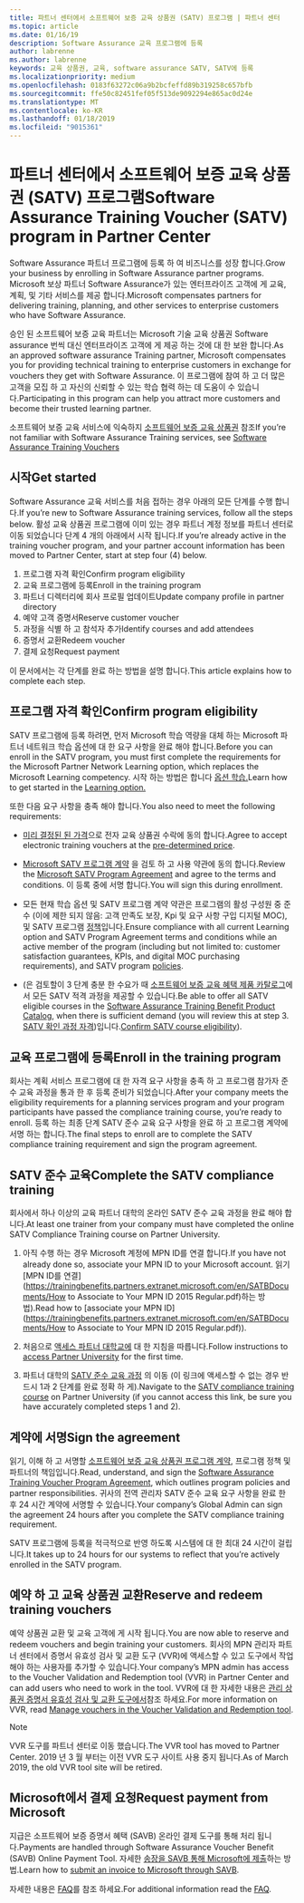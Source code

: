 ```yaml
---
title: 파트너 센터에서 소프트웨어 보증 교육 상품권 (SATV) 프로그램 | 파트너 센터
ms.topic: article
ms.date: 01/16/19
description: Software Assurance 교육 프로그램에 등록
author: labrenne
ms.author: labrenne
keywords: 교육 상품권, 교육, software assurance SATV, SATV에 등록
ms.localizationpriority: medium
ms.openlocfilehash: 0183f63272c06a9b2bcfeffd89b319258c657bfb
ms.sourcegitcommit: ffe50c82451fef05f513de9092294e865ac0d24e
ms.translationtype: MT
ms.contentlocale: ko-KR
ms.lasthandoff: 01/18/2019
ms.locfileid: "9015361"
---
```

# <a name="software-assurance-training-voucher-satv-program-in-partner-center"></a><span data-ttu-id="5c30b-104">파트너 센터에서 소프트웨어 보증 교육 상품권 (SATV) 프로그램</span><span class="sxs-lookup"><span data-stu-id="5c30b-104">Software Assurance Training Voucher (SATV) program in Partner Center</span></span>

<span data-ttu-id="5c30b-105">Software Assurance 파트너 프로그램에 등록 하 여 비즈니스를 성장 합니다.</span><span class="sxs-lookup"><span data-stu-id="5c30b-105">Grow your business by enrolling in Software Assurance partner programs.</span></span> <span data-ttu-id="5c30b-106">Microsoft 보상 파트너 Software Assurance가 있는 엔터프라이즈 고객에 게 교육, 계획, 및 기타 서비스를 제공 합니다.</span><span class="sxs-lookup"><span data-stu-id="5c30b-106">Microsoft compensates partners for delivering training, planning, and other services to enterprise customers who have Software Assurance.</span></span> 

<span data-ttu-id="5c30b-107">승인 된 소프트웨어 보증 교육 파트너는 Microsoft 기술 교육 상품권 Software assurance 번씩 대신 엔터프라이즈 고객에 게 제공 하는 것에 대 한 보완 합니다.</span><span class="sxs-lookup"><span data-stu-id="5c30b-107">As an approved software assurance Training partner, Microsoft compensates you for providing technical training to enterprise customers in exchange for vouchers they get with Software Assurance.</span></span> <span data-ttu-id="5c30b-108">이 프로그램에 참여 하 고 더 많은 고객을 모집 하 고 자신의 신뢰할 수 있는 학습 협력 하는 데 도움이 수 있습니다.</span><span class="sxs-lookup"><span data-stu-id="5c30b-108">Participating in this program can help you attract more customers and become their trusted learning partner.</span></span>

<span data-ttu-id="5c30b-109">소프트웨어 보증 교육 서비스에 익숙하지 [소프트웨어 보증 교육 상품권](https://trainingbenefits.partners.extranet.microsoft.com/en/SATV/Pages/default.aspx) 참조</span><span class="sxs-lookup"><span data-stu-id="5c30b-109">If you’re not familiar with Software Assurance Training services, see [Software Assurance Training Vouchers ](https://trainingbenefits.partners.extranet.microsoft.com/en/SATV/Pages/default.aspx)</span></span>

## <a name="get-started"></a><span data-ttu-id="5c30b-110">시작</span><span class="sxs-lookup"><span data-stu-id="5c30b-110">Get started</span></span>

<span data-ttu-id="5c30b-111">Software Assurance 교육 서비스를 처음 접하는 경우 아래의 모든 단계를 수행 합니다.</span><span class="sxs-lookup"><span data-stu-id="5c30b-111">If you’re new to Software Assurance training services, follow all the steps below.</span></span> <span data-ttu-id="5c30b-112">활성 교육 상품권 프로그램에 이미 있는 경우 파트너 계정 정보를 파트너 센터로 이동 되었습니다 단계 4 개의 아래에서 시작 됩니다.</span><span class="sxs-lookup"><span data-stu-id="5c30b-112">If you’re already active in the training voucher program, and your partner account information has been moved to Partner Center, start at step four (4) below.</span></span> 

1. <span data-ttu-id="5c30b-113">프로그램 자격 확인</span><span class="sxs-lookup"><span data-stu-id="5c30b-113">Confirm program eligibility</span></span>
2. <span data-ttu-id="5c30b-114">교육 프로그램에 등록</span><span class="sxs-lookup"><span data-stu-id="5c30b-114">Enroll in the training program</span></span>
3. <span data-ttu-id="5c30b-115">파트너 디렉터리에 회사 프로필 업데이트</span><span class="sxs-lookup"><span data-stu-id="5c30b-115">Update company profile in partner directory</span></span>
4. <span data-ttu-id="5c30b-116">예약 고객 증명서</span><span class="sxs-lookup"><span data-stu-id="5c30b-116">Reserve customer voucher</span></span>
5. <span data-ttu-id="5c30b-117">과정을 식별 하 고 참석자 추가</span><span class="sxs-lookup"><span data-stu-id="5c30b-117">Identify courses and add attendees</span></span>
6. <span data-ttu-id="5c30b-118">증명서 교환</span><span class="sxs-lookup"><span data-stu-id="5c30b-118">Redeem voucher</span></span>
7. <span data-ttu-id="5c30b-119">결제 요청</span><span class="sxs-lookup"><span data-stu-id="5c30b-119">Request payment</span></span>

<span data-ttu-id="5c30b-120">이 문서에서는 각 단계를 완료 하는 방법을 설명 합니다.</span><span class="sxs-lookup"><span data-stu-id="5c30b-120">This article explains how to complete each step.</span></span>

## <a name="confirm-program-eligibility"></a><span data-ttu-id="5c30b-121">프로그램 자격 확인</span><span class="sxs-lookup"><span data-stu-id="5c30b-121">Confirm program eligibility</span></span>

<span data-ttu-id="5c30b-122">SATV 프로그램에 등록 하려면, 먼저 Microsoft 학습 역량을 대체 하는 Microsoft 파트너 네트워크 학습 옵션에 대 한 요구 사항을 완료 해야 합니다.</span><span class="sxs-lookup"><span data-stu-id="5c30b-122">Before you can enroll in the SATV program, you must first complete the requirements for the Microsoft Partner Network Learning option, which replaces the Microsoft Learning competency.</span></span> <span data-ttu-id="5c30b-123">시작 하는 방법은 합니다 [옵션 학습.](https://partner.microsoft.com/en-US/marketing/details/learning-option-enrollment#/)</span><span class="sxs-lookup"><span data-stu-id="5c30b-123">Learn how to get started in the [Learning option.](https://partner.microsoft.com/en-US/marketing/details/learning-option-enrollment#/)</span></span>

<span data-ttu-id="5c30b-124">또한 다음 요구 사항을 충족 해야 합니다.</span><span class="sxs-lookup"><span data-stu-id="5c30b-124">You also need to meet the following requirements:</span></span>

- <span data-ttu-id="5c30b-125">[미리 결정된 된 가격](https://partner.microsoft.com/en-US/membership/satv-voucher-pricing)으로 전자 교육 상품권 수락에 동의 합니다.</span><span class="sxs-lookup"><span data-stu-id="5c30b-125">Agree to accept electronic training vouchers at the [pre-determined price](https://partner.microsoft.com/en-US/membership/satv-voucher-pricing).</span></span>

- <span data-ttu-id="5c30b-126">[Microsoft SATV 프로그램 계약](https://aka.ms/satv_legal_agreement) 을 검토 하 고 사용 약관에 동의 합니다.</span><span class="sxs-lookup"><span data-stu-id="5c30b-126">Review the [Microsoft SATV Program Agreement](https://aka.ms/satv_legal_agreement) and agree to the terms and conditions.</span></span> <span data-ttu-id="5c30b-127">이 등록 중에 서명 합니다.</span><span class="sxs-lookup"><span data-stu-id="5c30b-127">You will sign this during enrollment.</span></span> 

- <span data-ttu-id="5c30b-128">모든 현재 학습 옵션 및 SATV 프로그램 계약 약관은 프로그램의 활성 구성원 중 준수 (이에 제한 되지 않음: 고객 만족도 보장, Kpi 및 요구 사항 구입 디지털 MOC), 및 SATV 프로그램 [정책](https://trainingbenefits.partners.extranet.microsoft.com/en/SATV/Pages/ProgramPolicies.aspx)입니다.</span><span class="sxs-lookup"><span data-stu-id="5c30b-128">Ensure compliance with all current Learning option and SATV Program Agreement terms and conditions while an active member of the program (including but not limited to: customer satisfaction guarantees, KPIs, and digital MOC purchasing requirements), and SATV program [policies](https://trainingbenefits.partners.extranet.microsoft.com/en/SATV/Pages/ProgramPolicies.aspx).</span></span>

- <span data-ttu-id="5c30b-129">(은 검토할이 3 단계 충분 한 수요가 때 [소프트웨어 보증 교육 혜택 제품 카탈로그](https://aka.ms/SATV_catalog)에서 모든 SATV 적격 과정을 제공할 수 있습니다.</span><span class="sxs-lookup"><span data-stu-id="5c30b-129">Be able to offer all SATV eligible courses in the [Software Assurance Training Benefit Product Catalog](https://aka.ms/SATV_catalog), when there is sufficient demand (you will review this at step 3.</span></span> <span data-ttu-id="5c30b-130">[SATV 확인 과정 자격](https://trainingbenefits.partners.extranet.microsoft.com/en/SATV/Pages/ConfirmEligibility.aspx))입니다.</span><span class="sxs-lookup"><span data-stu-id="5c30b-130">[Confirm SATV course eligibility](https://trainingbenefits.partners.extranet.microsoft.com/en/SATV/Pages/ConfirmEligibility.aspx)).</span></span>

## <a name="enroll-in-the-training-program"></a><span data-ttu-id="5c30b-131">교육 프로그램에 등록</span><span class="sxs-lookup"><span data-stu-id="5c30b-131">Enroll in the training program</span></span>

<span data-ttu-id="5c30b-132">회사는 계획 서비스 프로그램에 대 한 자격 요구 사항을 충족 하 고 프로그램 참가자 준수 교육 과정을 통과 한 후 등록 준비가 되었습니다.</span><span class="sxs-lookup"><span data-stu-id="5c30b-132">After your company meets the eligibility requirements for a planning services program and your program participants have passed the compliance training course, you’re ready to enroll.</span></span> <span data-ttu-id="5c30b-133">등록 하는 최종 단계 SATV 준수 교육 요구 사항을 완료 하 고 프로그램 계약에 서명 하는 합니다.</span><span class="sxs-lookup"><span data-stu-id="5c30b-133">The final steps to enroll are to complete the SATV compliance training requirement and sign the program agreement.</span></span>  

## <a name="complete-the-satv-compliance-training"></a><span data-ttu-id="5c30b-134">SATV 준수 교육</span><span class="sxs-lookup"><span data-stu-id="5c30b-134">Complete the SATV compliance training</span></span>

<span data-ttu-id="5c30b-135">회사에서 하나 이상의 교육 파트너 대학의 온라인 SATV 준수 교육 과정을 완료 해야 합니다.</span><span class="sxs-lookup"><span data-stu-id="5c30b-135">At least one trainer from your company must have completed the online SATV Compliance Training course on Partner University.</span></span>
 
1. <span data-ttu-id="5c30b-136">아직 수행 하는 경우 Microsoft 계정에 MPN ID를 연결 합니다.</span><span class="sxs-lookup"><span data-stu-id="5c30b-136">If you have not already done so, associate your MPN ID to your Microsoft account.</span></span> <span data-ttu-id="5c30b-137">읽기 [MPN ID를 연결](https://trainingbenefits.partners.extranet.microsoft.com/en/SATBDocuments/How to Associate to Your MPN ID 2015 Regular.pdf)하는 방법).</span><span class="sxs-lookup"><span data-stu-id="5c30b-137">Read how to [associate your MPN ID](https://trainingbenefits.partners.extranet.microsoft.com/en/SATBDocuments/How to Associate to Your MPN ID 2015 Regular.pdf)).</span></span>

2. <span data-ttu-id="5c30b-138">처음으로 [액세스 파트너 대학교에](https://trainingbenefits.partners.extranet.microsoft.com/en/SATBDocuments/Partner_University_on-boarding.pdf) 대 한 지침을 따릅니다.</span><span class="sxs-lookup"><span data-stu-id="5c30b-138">Follow instructions to [access Partner University](https://trainingbenefits.partners.extranet.microsoft.com/en/SATBDocuments/Partner_University_on-boarding.pdf) for the first time.</span></span>

3. <span data-ttu-id="5c30b-139">파트너 대학의 [SATV 준수 교육 과정](https://partneruniversity.microsoft.com/?whr=uri:MicrosoftAccount&courseId=14461&scoId=dXsXmk7lB_2704778676) 의 이동 (이 링크에 액세스할 수 없는 경우 반드시 1과 2 단계를 완료 정확 하 게).</span><span class="sxs-lookup"><span data-stu-id="5c30b-139">Navigate to the [SATV compliance training course](https://partneruniversity.microsoft.com/?whr=uri:MicrosoftAccount&courseId=14461&scoId=dXsXmk7lB_2704778676) on Partner University (if you cannot access this link, be sure you have accurately completed steps 1 and 2).</span></span>  

## <a name="sign-the-agreement"></a><span data-ttu-id="5c30b-140">계약에 서명</span><span class="sxs-lookup"><span data-stu-id="5c30b-140">Sign the agreement</span></span>

<span data-ttu-id="5c30b-141">읽기, 이해 하 고 서명할 [소프트웨어 보증 교육 상품권 프로그램 계약](https://partners.microsoft.com/partnerprogram/Satv.aspx), 프로그램 정책 및 파트너의 책임입니다.</span><span class="sxs-lookup"><span data-stu-id="5c30b-141">Read, understand, and sign the [Software Assurance Training Voucher Program Agreement](https://partners.microsoft.com/partnerprogram/Satv.aspx), which outlines program policies and partner responsibilities.</span></span> <span data-ttu-id="5c30b-142">귀사의 전역 관리자 SATV 준수 교육 요구 사항을 완료 한 후 24 시간 계약에 서명할 수 있습니다.</span><span class="sxs-lookup"><span data-stu-id="5c30b-142">Your company’s Global Admin can sign the agreement 24 hours after you complete the SATV compliance training requirement.</span></span>

<span data-ttu-id="5c30b-143">SATV 프로그램에 등록을 적극적으로 반영 하도록 시스템에 대 한 최대 24 시간이 걸립니다.</span><span class="sxs-lookup"><span data-stu-id="5c30b-143">It takes up to 24 hours for our systems to reflect that you’re actively enrolled in the SATV program.</span></span> 

## <a name="reserve-and-redeem-training-vouchers"></a><span data-ttu-id="5c30b-144">예약 하 고 교육 상품권 교환</span><span class="sxs-lookup"><span data-stu-id="5c30b-144">Reserve and redeem training vouchers</span></span>

<span data-ttu-id="5c30b-145">예약 상품권 교환 및 교육 고객에 게 시작 됩니다.</span><span class="sxs-lookup"><span data-stu-id="5c30b-145">You are now able to reserve and redeem vouchers and begin training your customers.</span></span> <span data-ttu-id="5c30b-146">회사의 MPN 관리자 파트너 센터에서 증명서 유효성 검사 및 교환 도구 (VVR)에 액세스할 수 있고 도구에서 작업 해야 하는 사용자를 추가할 수 있습니다.</span><span class="sxs-lookup"><span data-stu-id="5c30b-146">Your company’s MPN admin has access to the Voucher Validation and Redemption tool (VVR) in Partner Center and can add users who need to work in the tool.</span></span> <span data-ttu-id="5c30b-147">VVR에 대 한 자세한 내용은 [관리 상품권 증명서 유효성 검사 및 교환 도구에서](voucher-validation-tool)참조 하세요.</span><span class="sxs-lookup"><span data-stu-id="5c30b-147">For more information on VVR, read [Manage vouchers in the Voucher Validation and Redemption tool](voucher-validation-tool).</span></span>

>[!Note]
><span data-ttu-id="5c30b-148">VVR 도구를 파트너 센터로 이동 했습니다.</span><span class="sxs-lookup"><span data-stu-id="5c30b-148">The VVR tool has moved to Partner Center.</span></span> <span data-ttu-id="5c30b-149">2019 년 3 월 부터는 이전 VVR 도구 사이트 사용 중지 됩니다.</span><span class="sxs-lookup"><span data-stu-id="5c30b-149">As of March 2019, the old VVR tool site will be retired.</span></span>

## <a name="request-payment-from-microsoft"></a><span data-ttu-id="5c30b-150">Microsoft에서 결제 요청</span><span class="sxs-lookup"><span data-stu-id="5c30b-150">Request payment from Microsoft</span></span>

<span data-ttu-id="5c30b-151">지급은 소프트웨어 보증 증명서 혜택 (SAVB) 온라인 결제 도구를 통해 처리 됩니다.</span><span class="sxs-lookup"><span data-stu-id="5c30b-151">Payments are handled through Software Assurance Voucher Benefit (SAVB) Online Payment Tool.</span></span>  <span data-ttu-id="5c30b-152">자세한 [송장을 SAVB 통해 Microsoft에 제출](https://trainingbenefits.partners.extranet.microsoft.com/en/SATV/Pages/GetPaid.aspx)하는 방법.</span><span class="sxs-lookup"><span data-stu-id="5c30b-152">Learn how to [submit an invoice to Microsoft through SAVB](https://trainingbenefits.partners.extranet.microsoft.com/en/SATV/Pages/GetPaid.aspx).</span></span>

<span data-ttu-id="5c30b-153">자세한 내용은 [FAQ](vvr-faq.md)를 참조 하세요.</span><span class="sxs-lookup"><span data-stu-id="5c30b-153">For additional information read the [FAQ](vvr-faq.md).</span></span>